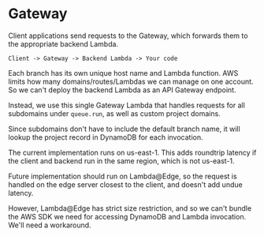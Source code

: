 # Gateway

Client applications send requests to the Gateway, which forwards them to the appropriate backend Lambda.

```
Client -> Gateway -> Backend Lambda -> Your code
```

Each branch has its own unique host name and Lambda function. AWS limits how many domains/routes/Lambdas we can manage on one account. So we can't deploy the backend Lambda as an API Gateway endpoint.

Instead, we use this single Gateway Lambda that handles requests for all subdomains under `queue.run`, as well as custom project domains.

Since subdomains don't have to include the default branch name, it will lookup the project record in DynamoDB for each invocation.

The current implementation runs on us-east-1. This adds roundtrip latency if the client and backend run in the same region, which is not us-east-1.

Future implementation should run on Lambda@Edge, so the request is handled on the edge server closest to the client, and doesn't add undue latency.

However, Lambda@Edge has strict size restriction, and so we can't bundle the AWS SDK we need for accessing DynamoDB and Lambda invocation. We'll need a workaround.

